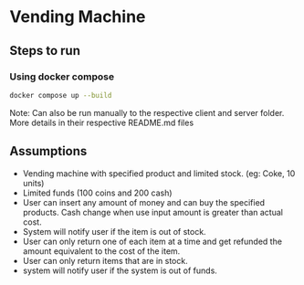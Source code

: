 # Vending Machine

## Steps to run 

### Using docker compose
  ```bash
  docker compose up --build
  ```

Note: Can also be run manually to the respective client and server folder. More details in their respective README.md files

## Assumptions
  - Vending machine with specified product and limited stock. (eg: Coke, 10 units)
  - Limited funds (100 coins and 200 cash)
  - User can insert any amount of money and can buy the specified products. Cash change when use input amount is greater than actual cost.
  - System will notify user if the item is out of stock.
  - User can only return one of each item at a time and get refunded the amount equivalent to the cost of the item.
  - User can only return items that are in stock.
  - system will notify user if the system is out of funds.
